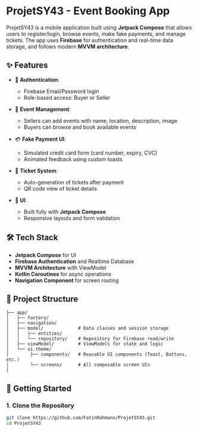 # ProjetSY43 - Event Booking App

ProjetSY43 is a mobile application built using **Jetpack Compose** that allows users to register/login, browse events, make fake payments, and manage tickets. The app uses **Firebase** for authentication and real-time data storage, and follows modern **MVVM architecture**.

## ✨ Features

- 🔐 **Authentication**:
  - Firebase Email/Password login
  - Role-based access: Buyer or Seller

- 🎫 **Event Management**:
  - Sellers can add events with name, location, description, image
  - Buyers can browse and book available events

- 💳 **Fake Payment UI**:
  - Simulated credit card form (card number, expiry, CVC)
  - Animated feedback using custom toasts

- 📱 **Ticket System**:
  - Auto-generation of tickets after payment
  - QR code view of ticket details

- 🧪 **UI**:
  - Built fully with **Jetpack Compose**
  - Responsive layouts and form validation

## 🛠️ Tech Stack

- **Jetpack Compose** for UI
- **Firebase Authentication** and Realtime Database
- **MVVM Architecture** with ViewModel
- **Kotlin Coroutines** for async operations
- **Navigation Component** for screen routing

## 📁 Project Structure
    
    ├── app/
    │   ├── factory/
    │   ├── navigation/
    │   ├── model/             # Data classes and session storage
    │   │   ├── entities/
    │   │   └── repository/    # Repository for Firebase read/write
    │   ├── viewModel/         # ViewModels for state and logic
    │   └── ui.theme/
    │        ├── components/   # Reusable UI components (Toast, Buttons, etc.)
    │        └── screens/      # All composable screen UIs
    │   
    
## 🚀 Getting Started

### 1. Clone the Repository

```bash
git clone https://github.com/FatinRahmann/ProjetSY43.git
cd ProjetSY43
